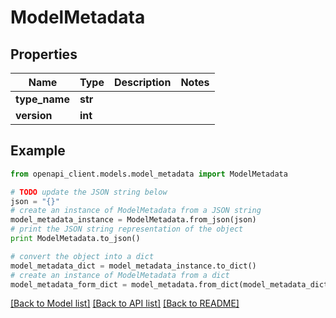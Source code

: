 # ModelMetadata


## Properties
Name | Type | Description | Notes
------------ | ------------- | ------------- | -------------
**type_name** | **str** |  | 
**version** | **int** |  | 

## Example

```python
from openapi_client.models.model_metadata import ModelMetadata

# TODO update the JSON string below
json = "{}"
# create an instance of ModelMetadata from a JSON string
model_metadata_instance = ModelMetadata.from_json(json)
# print the JSON string representation of the object
print ModelMetadata.to_json()

# convert the object into a dict
model_metadata_dict = model_metadata_instance.to_dict()
# create an instance of ModelMetadata from a dict
model_metadata_form_dict = model_metadata.from_dict(model_metadata_dict)
```
[[Back to Model list]](../README.md#documentation-for-models) [[Back to API list]](../README.md#documentation-for-api-endpoints) [[Back to README]](../README.md)



